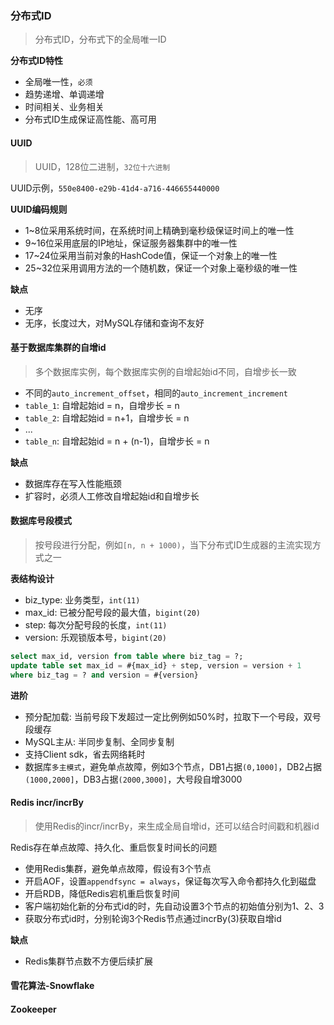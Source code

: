 ### 分布式ID

> 分布式ID，分布式下的全局唯一ID

**分布式ID特性**

* 全局唯一性，`必须`
* 趋势递增、单调递增
* 时间相关、业务相关
* 分布式ID生成保证高性能、高可用

#### UUID

> UUID，128位二进制，`32位十六进制`

UUID示例，`550e8400-e29b-41d4-a716-446655440000`

**UUID编码规则**

* 1~8位采用系统时间，在系统时间上精确到毫秒级保证时间上的唯一性
* 9~16位采用底层的IP地址，保证服务器集群中的唯一性
* 17~24位采用当前对象的HashCode值，保证一个对象上的唯一性
* 25~32位采用调用方法的一个随机数，保证一个对象上毫秒级的唯一性

**缺点**

* 无序
* 无序，长度过大，对MySQL存储和查询不友好

#### 基于数据库集群的自增id

> 多个数据库实例，每个数据库实例的自增起始id不同，自增步长一致

* 不同的`auto_increment_offset`，相同的`auto_increment_increment`
* `table_1`: 自增起始id = n，自增步长 = n
* `table_2`: 自增起始id = n+1，自增步长 = n
* ...
* `table_n`: 自增起始id = n + (n-1)，自增步长 = n

**缺点**

* 数据库存在写入性能瓶颈
* 扩容时，必须人工修改自增起始id和自增步长

#### 数据库号段模式

> 按号段进行分配，例如`[n, n + 1000)`，当下分布式ID生成器的主流实现方式之一

**表结构设计**

* biz_type: 业务类型，`int(11)`
* max_id: 已被分配号段的最大值，`bigint(20)`
* step: 每次分配号段的长度，`int(11)`
* version: 乐观锁版本号，`bigint(20)`

```sql
select max_id, version from table where biz_tag = ?;
update table set max_id = #{max_id} + step, version = version + 1
where biz_tag = ? and version = #{version}
```

**进阶**

* 预分配加载: 当前号段下发超过一定比例例如50%时，拉取下一个号段，双号段缓存
* MySQL主从: 半同步复制、全同步复制
* 支持Client sdk，省去网络耗时
* 数据库`多主模式`，避免单点故障，例如3个节点，DB1占据`(0,1000]`，DB2占据`(1000,2000]`，DB3占据`(2000,3000]`，大号段自增3000

#### Redis incr/incrBy

> 使用Redis的incr/incrBy，来生成全局自增id，还可以结合时间戳和机器id

Redis存在单点故障、持久化、重启恢复时间长的问题

* 使用Redis集群，避免单点故障，假设有3个节点
* 开启AOF，设置`appendfsync = always`，保证每次写入命令都持久化到磁盘
* 开启RDB，降低Redis宕机重启恢复时间
* 客户端初始化新的分布式id的时，先自动设置3个节点的初始值分别为1、2、3
* 获取分布式id时，分别轮询3个Redis节点通过incrBy(3)获取自增id

**缺点**

* Redis集群节点数不方便后续扩展

#### 雪花算法-Snowflake

#### Zookeeper
